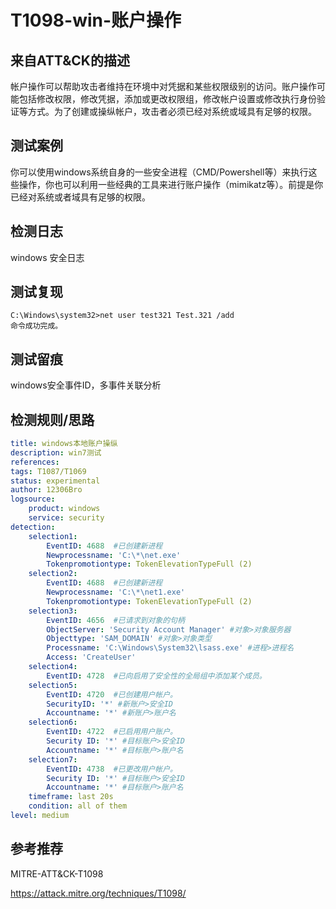 # T1098-win-账户操作

## 来自ATT&CK的描述

帐户操作可以帮助攻击者维持在环境中对凭据和某些权限级别的访问。账户操作可能包括修改权限，修改凭据，添加或更改权限组，修改帐户设置或修改执行身份验证等方式。为了创建或操纵帐户，攻击者必须已经对系统或域具有足够的权限。

## 测试案例

你可以使用windows系统自身的一些安全进程（CMD/Powershell等）来执行这些操作，你也可以利用一些经典的工具来进行账户操作（mimikatz等）。前提是你已经对系统或者域具有足够的权限。

## 检测日志

windows 安全日志

## 测试复现

```dos
C:\Windows\system32>net user test321 Test.321 /add
命令成功完成。
```

## 测试留痕

windows安全事件ID，多事件关联分析

## 检测规则/思路

```yml
title: windows本地账户操纵
description: win7测试
references:
tags: T1087/T1069
status: experimental
author: 12306Bro
logsource:
    product: windows
    service: security
detection:
    selection1:
        EventID: 4688  #已创建新进程
        Newprocessname: 'C:\*\net.exe'
        Tokenpromotiontype: TokenElevationTypeFull (2)
    selection2:
        EventID: 4688  #已创建新进程
        Newprocessname: 'C:\*\net1.exe'
        Tokenpromotiontype: TokenElevationTypeFull (2)
    selection3:
        EventID: 4656  #已请求到对象的句柄
        ObjectServer: 'Security Account Manager' #对象>对象服务器
        Objecttype: 'SAM_DOMAIN' #对象>对象类型
        Processname: 'C:\Windows\System32\lsass.exe' #进程>进程名
        Access: 'CreateUser'
    selection4:
        EventID: 4728  #已向启用了安全性的全局组中添加某个成员。
    selection5:
        EventID: 4720  #已创建用户帐户。
        SecurityID: '*' #新账户>安全ID
        Accountname: '*' #新账户>账户名
    selection6:
        EventID: 4722  #已启用用户账户。
        Security ID: '*' #目标账户>安全ID
        Accountname: '*' #目标账户>账户名
    selection7:
        EventID: 4738  #已更改用户帐户。
        Security ID: '*' #目标账户>安全ID
        Accountname: '*' #目标账户>账户名  
    timeframe: last 20s
    condition: all of them
level: medium
```

## 参考推荐

MITRE-ATT&CK-T1098

<https://attack.mitre.org/techniques/T1098/>
